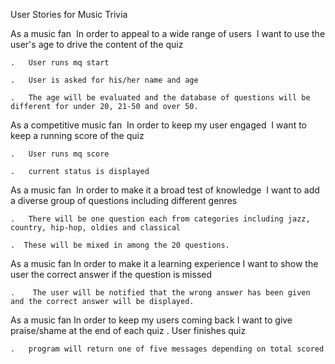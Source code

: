 User Stories for Music Trivia

As a music fan 
In order to appeal to a wide range of users 
I want to use the user's age to drive the content of the quiz

    .   User runs mq start

    .   User is asked for his/her name and age

    .   The age will be evaluated and the database of questions will be different for under 20, 21-50 and over 50.

As a competitive music fan 
In order to keep my user engaged 
I want to keep a running score of the quiz

    .   User runs mq score

    .   current status is displayed

As a music fan 
In order to make it a broad test of knowledge 
I want to add a diverse group of questions including different genres

    .   There will be one question each from categories including jazz, country, hip-hop, oldies and classical

    .  These will be mixed in among the 20 questions.

As a music fan
In order to make it a learning experience
I want to show the user the correct answer if the question is missed

    .    The user will be notified that the wrong answer has been given and the correct answer will be displayed.

As a music fan
In order to keep my users coming back
I want to give praise/shame at the end of each quiz
    .   User finishes quiz

    .   program will return one of five messages depending on total scored
